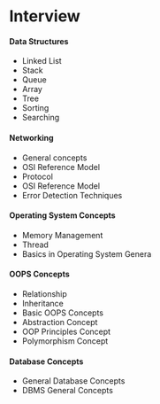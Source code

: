 # Interview

#### Data Structures

- Linked List
- Stack
- Queue
- Array
- Tree
- Sorting
- Searching

#### Networking

- General concepts
- OSI Reference Model
- Protocol
- OSI Reference Model
- Error Detection Techniques

#### Operating System Concepts

- Memory Management
- Thread
- Basics in Operating System Genera

#### OOPS Concepts

- Relationship
- Inheritance
- Basic OOPS Concepts
- Abstraction Concept
- OOP Principles Concept
- Polymorphism Concept

#### Database Concepts

- General Database Concepts
- DBMS General Concepts
